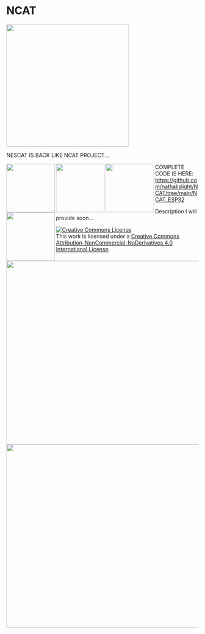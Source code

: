 # NCAT

<img src="https://github.com/nathalislight/NCAT/blob/main/NCAT.png" align="center" height="320" width="320">

NESCAT IS BACK LIKE NCAT PROJECT...

<a href="https://github.com/nathalislight/NCAT/tree/main/NCATPRO"><img src="https://github.com/nathalislight/NCAT/raw/main/IMAGES/CATEGORY_IMAGES/NCAT_PRO.png" align="left" height="127" width="127" ></a>
<a href="https://github.com/nathalislight/NCAT/tree/main/NCATLITE"><img src="https://github.com/nathalislight/NCAT/raw/main/IMAGES/CATEGORY_IMAGES/NCAT_LITE.png" align="left" height="127" width="127" ></a>
<a href="https://github.com/nathalislight/NCAT/tree/main/NCATMODULAR"><img src="https://github.com/nathalislight/NCAT/raw/main/IMAGES/CATEGORY_IMAGES/NCAT_MODULAR.png" align="left" height="127" width="127" ></a>
<a href="https://github.com/nathalislight/NCAT/tree/main/NCATWATCHES"><img src="https://github.com/nathalislight/NCAT/raw/main/IMAGES/CATEGORY_IMAGES/NCAT_WATCHES.png" align="left" height="127" width="127" ></a>
















COMPLETE CODE IS HERE:
https://github.com/nathalislight/NCAT/tree/main/NCAT_ESP32





Description I will provide soon...



<a rel="license" href="http://creativecommons.org/licenses/by-nc-nd/4.0/"><img alt="Creative Commons License" style="border-width:0" src="https://i.creativecommons.org/l/by-nc-nd/4.0/88x31.png" /></a><br />This work is licensed under a <a rel="license" href="http://creativecommons.org/licenses/by-nc-nd/4.0/">Creative Commons Attribution-NonCommercial-NoDerivatives 4.0 International License</a>.




<a href="https://github.com/nathalislight/NCAT/blob/main/INTRO.jpg"><img src="https://github.com/nathalislight/NCAT/blob/main/INTRO.jpg" align="left" height="480" width="640" ></a>




<a href="https://github.com/nathalislight/NCAT/tree/main/NCATPRO"><img src="https://github.com/nathalislight/NCAT/blob/main/NCATPRO/NCAT_PRO_APPS.png" align="left" height="480" width="640" ></a>



